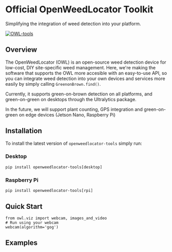 # Official OpenWeedLocator Toolkit
Simplifying the integration of weed detection into your platform.

[![OWL-tools](https://github.com/geezacoleman/openweedlocator-tools/actions/workflows/owl-testing.yml/badge.svg)](https://github.com/geezacoleman/openweedlocator-tools/actions/workflows/owl-testing.yml)

## Overview
The OpenWeedLocator (OWL) is an open-source weed detection device for low-cost, 
DIY site-specific weed management. Here, we're making the software that supports 
the OWL more accesible with an easy-to-use API, so you can integrate weed detection 
into your own devices and services more easily by simply calling 
`GreenonBrown.find()`.

Currently, it supports green-on-brown detection on all platforms, and green-on-green
on desktops through the Ultralytics package.

In the future, we will support plant counting, GPS integration and green-on-green 
on edge devices (Jetson Nano, Raspberry Pi)

## Installation
To install the latest version of `openweedlocator-tools` simply run:
### Desktop
```
pip install openweedlocator-tools[desktop]
```
### Raspberry Pi
```
pip install openweedlocator-tools[rpi]
```

## Quick Start
```
from owl.viz import webcam, images_and_video
# Run using your webcam
webcam(algorithm='gog')

```

## Examples
### 
